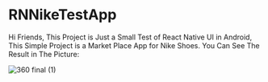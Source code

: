 # RNNikeTestApp


Hi Friends, 
This Project is Just a Small Test of React Native UI in Android,
This Simple Project is a Market Place App for Nike Shoes.
You Can See The Result in The Picture:

![360 final (1)](https://user-images.githubusercontent.com/36098869/135014163-14bc04f2-daa4-4eb8-95ee-e2cf620fd256.gif)
